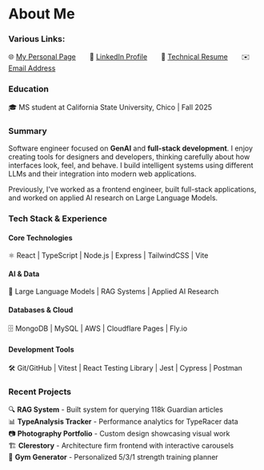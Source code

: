 # About Me

### Various Links:

🌐 [My Personal Page](https://tusharreddy.com/) &nbsp; &nbsp; &nbsp;
📎 [LinkedIn Profile](https://www.linkedin.com/in/tushar-reddy/) &nbsp; &nbsp; &nbsp;
📄 [Technical Resume](https://tusharreddy.com/tushar_resume.pdf) &nbsp; &nbsp; &nbsp;
✉️ [Email Address](mailto:tusharreddy2023@gmail.com)

### Education

🎓 MS student at California State University, Chico | Fall 2025

### Summary

Software engineer focused on **GenAI** and **full-stack development**. I enjoy creating tools for designers and developers, thinking carefully about how interfaces look, feel, and behave. I build intelligent systems using different LLMs and their integration into modern web applications.

Previously, I've worked as a frontend engineer, built full-stack applications, and worked on applied AI research on Large Language Models.

### Tech Stack & Experience

#### Core Technologies

⚛️ React | TypeScript | Node.js | Express | TailwindCSS | Vite

#### AI & Data

🤖 Large Language Models | RAG Systems | Applied AI Research

#### Databases & Cloud

🗄️ MongoDB | MySQL | AWS | Cloudflare Pages | Fly.io

#### Development Tools

🛠️ Git/GitHub | Vitest | React Testing Library | Jest | Cypress | Postman

### Recent Projects

🔍 **RAG System** - Built system for querying 118k Guardian articles  
📊 **TypeAnalysis Tracker** - Performance analytics for TypeRacer data  
📷 **Photography Portfolio** - Custom design showcasing visual work  
🏗️ **Clerestory** - Architecture firm frontend with interactive carousels  
💪 **Gym Generator** - Personalized 5/3/1 strength training planner
